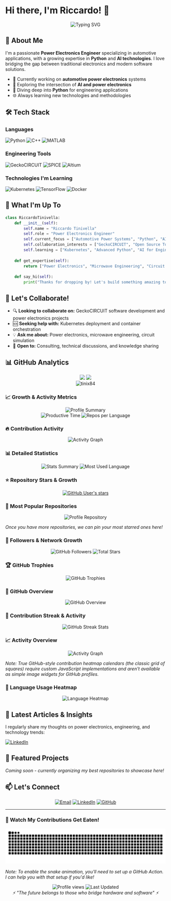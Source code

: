 # Hi there, I'm Riccardo! 👋

<div align="center">
  <img src="https://readme-typing-svg.herokuapp.com?font=Fira+Code&pause=1000&color=2E9EF7&center=true&vCenter=true&width=435&lines=Power+Electronics+Engineer;Python+%26+AI+Enthusiast;Circuit+Designer;Microwave+Specialist" alt="Typing SVG" />
</div>

## 🚀 About Me

I'm a passionate **Power Electronics Engineer** specializing in automotive applications, with a growing expertise in **Python** and **AI technologies**. I love bridging the gap between traditional electronics and modern software solutions.

- 🔋 Currently working on **automotive power electronics** systems
- 🤖 Exploring the intersection of **AI and power electronics**
- 🐍 Diving deep into **Python** for engineering applications
- 🌐 Always learning new technologies and methodologies

## 🛠️ Tech Stack

### Languages
![Python](https://img.shields.io/badge/Python-3776AB?style=for-the-badge&logo=python&logoColor=white)
![C++](https://img.shields.io/badge/C++-00599C?style=for-the-badge&logo=c%2B%2B&logoColor=white)
![MATLAB](https://img.shields.io/badge/MATLAB-0076A8?style=for-the-badge&logo=mathworks&logoColor=white)

### Engineering Tools
![GeckoCIRCUIT](https://img.shields.io/badge/GeckoCIRCUIT-FF6B35?style=for-the-badge)
![SPICE](https://img.shields.io/badge/SPICE-4285F4?style=for-the-badge)
![Altium](https://img.shields.io/badge/Altium-A5915F?style=for-the-badge)

### Technologies I'm Learning
![Kubernetes](https://img.shields.io/badge/Kubernetes-326CE5?style=for-the-badge&logo=kubernetes&logoColor=white)
![TensorFlow](https://img.shields.io/badge/TensorFlow-FF6F00?style=for-the-badge&logo=tensorflow&logoColor=white)
![Docker](https://img.shields.io/badge/Docker-2496ED?style=for-the-badge&logo=docker&logoColor=white)

## 🎯 What I'm Up To

```python
class RiccardoTinivella:
    def __init__(self):
        self.name = "Riccardo Tinivella"
        self.role = "Power Electronics Engineer"
        self.current_focus = ["Automotive Power Systems", "Python", "AI/ML"]
        self.collaboration_interests = ["GeckoCIRCUIT", "Open Source Tools"]
        self.learning = ["Kubernetes", "Advanced Python", "AI for Engineering"]
        
    def get_expertise(self):
        return ["Power Electronics", "Microwave Engineering", "Circuit Design"]
        
    def say_hi(self):
        print("Thanks for dropping by! Let's build something amazing together!")
```

## 🤝 Let's Collaborate!

- 🔍 **Looking to collaborate on:** GeckoCIRCUIT software development and power electronics projects
- 🆘 **Seeking help with:** Kubernetes deployment and container orchestration
- 💡 **Ask me about:** Power electronics, microwave engineering, circuit simulation
- 🎯 **Open to:** Consulting, technical discussions, and knowledge sharing

## 📊 GitHub Analytics

<div align="center">
  <img height="180em" src="https://github-readme-stats.vercel.app/api?username=tinix84&show_icons=true&theme=tokyonight&include_all_commits=true&count_private=true"/>
  <img height="180em" src="https://github-readme-stats.vercel.app/api/top-langs/?username=tinix84&layout=compact&theme=tokyonight"/>
</div>

<div align="center">
  <img src="https://github-readme-streak-stats.herokuapp.com/?user=tinix84&theme=tokyonight" alt="tinix84" />
</div>

### 📈 Growth & Activity Metrics

<div align="center">
  <img src="https://github-profile-summary-cards.vercel.app/api/cards/profile-details?username=tinix84&theme=tokyonight" alt="Profile Summary"/>
</div>

<div align="center">
  <img src="https://github-profile-summary-cards.vercel.app/api/cards/productive-time?username=tinix84&theme=tokyonight" alt="Productive Time"/>
  <img src="https://github-profile-summary-cards.vercel.app/api/cards/repos-per-language?username=tinix84&theme=tokyonight" alt="Repos per Language"/>
</div>

### 🔥 Contribution Activity

<div align="center">
  <img src="https://github-readme-activity-graph.vercel.app/graph?username=tinix84&theme=tokyo-night&hide_border=true&area=true" alt="Activity Graph"/>
</div>

### 📊 Detailed Statistics

<div align="center">
  <img src="https://github-profile-summary-cards.vercel.app/api/cards/stats?username=tinix84&theme=tokyonight" alt="Stats Summary"/>
  <img src="https://github-profile-summary-cards.vercel.app/api/cards/most-commit-language?username=tinix84&theme=tokyonight" alt="Most Used Language"/>
</div>

### ⭐ Repository Stars & Growth

<div align="center">
  
[![GitHub User's stars](https://img.shields.io/github/stars/tinix84?affiliations=OWNER%2CCOLLABORATOR&style=for-the-badge&logo=github&label=Total%20Stars&color=yellow)](https://github.com/tinix84?tab=repositories)

</div>

### 🌟 Most Popular Repositories

<div align="center">
  <img src="https://github-readme-stats.vercel.app/api/pin/?username=tinix84&repo=tinix84&theme=tokyonight" alt="Profile Repository"/>
</div>

*Once you have more repositories, we can pin your most starred ones here!*

### 👥 Followers & Network Growth

<div align="center">
  <img src="https://img.shields.io/github/followers/tinix84?label=Followers&style=for-the-badge&logo=github&color=blue" alt="GitHub Followers"/>
  <img src="https://img.shields.io/github/stars/tinix84?label=Total%20Stars&style=for-the-badge&logo=github&color=yellow" alt="Total Stars"/>
</div>

### 🏆 GitHub Trophies

<div align="center">
  <img src="https://github-profile-trophy.vercel.app/?username=tinix84&theme=onedark&no-frame=true&no-bg=true&row=1&column=6" alt="GitHub Trophies"/>
</div>

### 📅 GitHub Overview

<div align="center">
  <img src="https://github-readme-stats.vercel.app/api?username=tinix84&show_icons=true&theme=tokyonight&include_all_commits=true&count_private=true&hide_border=true" alt="GitHub Overview"/>
</div>

### 🎯 Contribution Streak & Activity

<div align="center">
  <img src="https://github-readme-streak-stats.herokuapp.com/?user=tinix84&theme=tokyonight&hide_border=true" alt="GitHub Streak Stats"/>
</div>

### 📈 Activity Overview

<div align="center">
  <img src="https://github-readme-activity-graph.vercel.app/graph?username=tinix84&theme=tokyo-night&hide_border=true&area=true&height=300" alt="Activity Graph"/>
</div>

*Note: True GitHub-style contribution heatmap calendars (the classic grid of squares) require custom JavaScript implementations and aren't available as simple image widgets for GitHub profiles.*

### 🎨 Language Usage Heatmap

<div align="center">
  <img src="https://github-readme-stats.vercel.app/api/top-langs/?username=tinix84&layout=compact&theme=tokyonight&hide_border=true&langs_count=8" alt="Language Heatmap"/>
</div>

## 📝 Latest Articles & Insights

I regularly share my thoughts on power electronics, engineering, and technology trends:

[![LinkedIn](https://img.shields.io/badge/LinkedIn-0077B5?style=for-the-badge&logo=linkedin&logoColor=white)](https://www.linkedin.com/in/riccardotinivella/)

## 🌟 Featured Projects

*Coming soon - currently organizing my best repositories to showcase here!*

## 📫 Let's Connect

<div align="center">
  
[![Email](https://img.shields.io/badge/Email-D14836?style=for-the-badge&logo=gmail&logoColor=white)](mailto:tinix84@gmail.com)
[![LinkedIn](https://img.shields.io/badge/LinkedIn-0077B5?style=for-the-badge&logo=linkedin&logoColor=white)](https://www.linkedin.com/in/riccardotinivella/)
[![GitHub](https://img.shields.io/badge/GitHub-100000?style=for-the-badge&logo=github&logoColor=white)](https://github.com/tinix84)

</div>

---

### 🐍 Watch My Contributions Get Eaten!

<div align="center">
  <img src="https://github.com/tinix84/tinix84/blob/output/github-contribution-grid-snake.svg" alt="Snake animation" />
</div>

*Note: To enable the snake animation, you'll need to set up a GitHub Action. I can help you with that setup if you'd like!*

<div align="center">
  <img src="https://komarev.com/ghpvc/?username=tinix84&color=blueviolet&style=flat-square&label=Profile+Views" alt="Profile views" />
  <img src="https://img.shields.io/badge/Profile%20Updated-September%202025-brightgreen?style=flat-square" alt="Last Updated" />
</div>

<div align="center">
  <i>⚡ "The future belongs to those who bridge hardware and software" ⚡</i>
</div>
